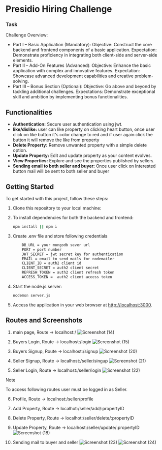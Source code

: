 # Presidio Hiring Challenge

### Task

Challenge Overview:
- Part I – Basic Application (Mandatory):
Objective: Construct the core backend and frontend components of a basic application.
Expectation: Demonstrate proficiency in integrating both client-side and server-side elements.
- Part II – Add-On Features (Advanced):
Objective: Enhance the basic application with complex and innovative features.
Expectation: Showcase advanced development capabilities and creative problem-solving.
- Part III – Bonus Section (Optional):
Objective: Go above and beyond by tackling additional challenges.
Expectations: Demonstrate exceptional skill and ambition by implementing bonus functionalities.
## Functionalities

- **Authentication:** Secure user authentication using jwt.
- **like/dislike:** user can like property on clicking heart button, once user click on like button it's color change to red and
    if user again click the button it will remove the like from property
- **Delete Property:** Remove unwanted property with a simple delete option.
- **Update Property:** Edit and update property as your content evolves.
- **View Properties:** Explore and see the properties published by sellers.
- **Sending email to both seller and buyer:** Once user click on Interested button mail will be sent to both seller and buyer
  
## Getting Started

To get started with this project, follow these steps:

1. Clone this repository to your local machine:

2. To install dependencies for both the backend and frontend:
    
    ```bash
    npm install || npm i
    ```
3. Create .env file and store following credentials
    ```bash
        DB_URL = your mongodb sever url
        PORT = port number
        JWT_SECRET = jwt secret key for authentication
        EMAIL = email to send mails for nodemailer
        CLIENT_ID = auth2 client id
        CLIENT_SECRET = auth2 client secret
        REFRESH_TOKEN = auth2 client refresh token
        ACCESS_TOKEN =  auth2 client aceess token
    ```
4. Start the node.js server:
    
    ```bash
    nodemon server.js
    ```
5. Access the application in your web browser at [http://localhost:3000](http://localhost:8000).

## Routes and Screenshots
1. main page,  Route -> localhost:/
   ![Screenshot (14)](https://github.com/akgawai31/Rentify/assets/76953374/b60ade7d-3c74-417a-b007-504671381316)

2. Buyers Login, Route -> localhost:/login
   ![Screenshot (15)](https://github.com/akgawai31/Rentify/assets/76953374/15e6ce7c-c4c4-4efe-9c61-6b3a8f342665)

3. Buyers Signup, Route -> localhost:/signup
   ![Screenshot (20)](https://github.com/akgawai31/Rentify/assets/76953374/bc4b4799-20a1-47e2-89cd-f91bc86268ed)

4. Seller Signup, Route -> localhost:/seller/singup
    ![Screenshot (21)](https://github.com/akgawai31/Rentify/assets/76953374/c4186a56-8b59-4439-8c5c-61d3051bf627)

5. Seller Login, Route -> localhost:/seller/login
   ![Screenshot (22)](https://github.com/akgawai31/Rentify/assets/76953374/0ee33a43-89eb-47cf-ad49-bee323dd549f)
   
> [!NOTE]
> To access following routes user must be logged in as Seller.
6. Profile, Route -> localhost:/seller/profile
7. Add Property, Route -> localhot:/seller/add/:propertyID
8. Delete Property, Route -> localhot:/seller/delete/:propertyID
9. Update Property, Route -> localhost:/seller/update/:propertyID
  ![Screenshot (18)](https://github.com/akgawai31/Rentify/assets/76953374/334d7bf5-78b2-4099-b404-3a09a43f5ee3)

10. Sending mail to buyer and seller
    ![Screenshot (23)](https://github.com/akgawai31/Rentify/assets/76953374/dffe7efe-b5e6-4668-bf97-0c52cd65e72c)
    ![Screenshot (24)](https://github.com/akgawai31/Rentify/assets/76953374/6f94539b-0b5c-40a8-8683-32ea857293d0)

